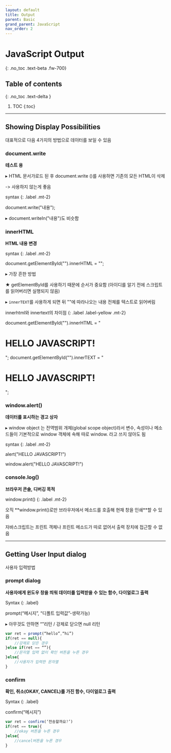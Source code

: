```yaml
---
layout: default
title: Output
parent: Basic
grand_parent: JavaScript
nav_order: 2
---
```


# JavaScript Output
{: .no_toc .text-beta .fw-700}

## Table of contents
{: .no_toc .text-delta }

1. TOC
{:toc}

---

## Showing Display Possibilities

대표적으로 다음 4가지의 방법으로 데이터를 보일 수 있음

### document.write

**테스트 용**

&#9656; HTML 문서가로드 된 후 document.write ()를 사용하면 기존의 모든 HTML이 삭제 

-> 사용하지 않는게 좋음

syntax
{: .label .mt-2}
<div class="code-example" markdown="1">
document.write("내용");

&#9656; document.writeIn("내용")도 비슷함
</div>

### innerHTML

**HTML 내용 변경**

syntax
{: .label .mt-2}
<div class="code-example" markdown="1">
document.getElementById("").innerHTML = "";
</div>

&#9656; 가장 흔한 방법

★ getElementById를 사용하기 때문에 순서가 중요함 (아이디를 알기 전에 스크립트를 읽어버리면 실행되지 않음)

&#9656; `innerTEXT`를 사용하게 되면 뒤 ""에 따라나오는 내용 전체를 텍스트로 읽어버림

innerhtml와 innertext의 차이점
{: .label .label-yellow .mt-2}
<div class="code-example" markdown="1">
document.getElementById("").innerHTML = "<h1>HELLO JAVASCRIPT!</h1>";
<!--결과값 : HELLO JAVASCRIPT!-->
document.getElementById("").innerTEXT = "<h1>HELLO JAVASCRIPT!</h1>";
<!---결과값 : <h1>HELLO JAVASCRIPT!</h1>-->
</div>

### window.alert()

**데이터를 표시하는 경고 상자**

&#9656; window object 는 전역범위 개체(global scope object)라서 변수, 속성이나 메소드들이 기본적으로 window 객체에 속해 따로 window. 라고 쓰지 않아도 됨

syntax
{: .label .mt-2}
<div class="code-example" markdown="1">
alert("HELLO JAVASCRIPT!")

window.alert("HELLO JAVASCRIPT!") 
<!--코드를 풀어서 쓴 모습-->
</div>

### console.log()

**브라우저 콘솔, 디버깅 목적**

window.print()
{: .label .mt-2}
<div class="code-example" markdown="1">
오직 **window.print()로만 브라우저에서 메소드를 호출해 현재 창을 인쇄**할 수 있음

자바스크립트는 프린트 객체나 프린트 메소드가 따로 없어서 출력 장치에 접근할 수 없음
</div>

---

## Getting User Input dialog

사용자 입력방법

### prompt dialog

**사용자에게 윈도우 창을 띄워 데이터를 입력받을 수 있는 함수, 다이얼로그 출력** 

Syntax
{: .label}
<div class="code-example" markdown="1">
prompt(“메시지”, “디폴트 입력값”-생략가능)
</div>

&#9656; 아무것도 안하면 “”리턴 / 강제로 닫으면 null 리턴

```js
var ret = prompt(“hello”,“hi”)
if(ret == null){
    //강제로 닫은 경우
}else if(ret == “”){
    //문자열 입력 없이 확인 버튼을 누른 경우
}else{
    //사용자가 입력한 문자열
}
```

### confirm

**확인, 취소(OKAY, CANCEL)를 가진 함수,  다이얼로그 출력**

Syntax
{: .label}
<div class="code-example" markdown="1">
confirm(“메시지”)
</div>

```js
var ret = confirm(‘전송할까요?’)
if(ret == true){
    //okay 버튼을 누른 경우
}else{
    //cancel버튼을 누른 경우
}
```


